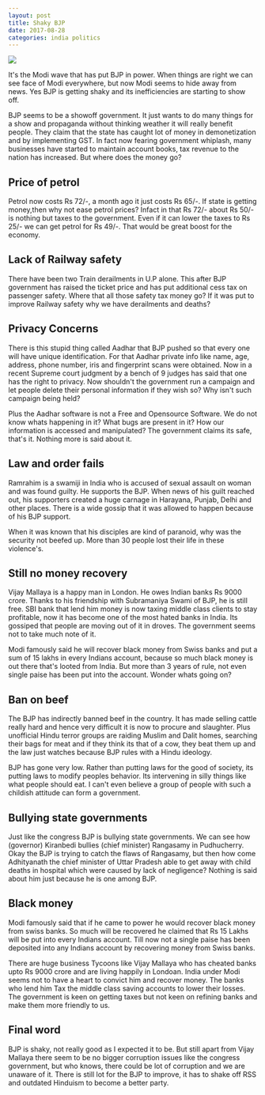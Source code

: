 ```yaml
---
layout: post
title: Shaky BJP
date: 2017-08-28
categories: india politics
---
```


![](https://d.ibtimes.co.uk/en/full/1500377/narendra-modi.jpg)

It's the Modi wave that has put BJP in power. When things are right we can see face of Modi everywhere, but now Modi seems to hide away from news. Yes BJP is getting shaky and its inefficiencies are starting to show off.

BJP seems to be a showoff government. It just wants to do many things for a show and propaganda without thinking weather it will really benefit people. They claim that the state has caught lot of money in demonetization and by implementing GST. In fact now fearing government whiplash, many businesses have started to maintain account books, tax revenue to the nation has increased. But where does the money go?

## Price of petrol

Petrol now costs Rs 72/-,  a month ago it just costs Rs 65/-. If state is getting money,then why not ease petrol prices? Infact in that Rs 72/- about Rs 50/- is nothing but taxes to the government. Even if it can lower the taxes to Rs 25/- we can get petrol for Rs 49/-. That would be great boost for the economy.

## Lack of Railway safety

There have been two Train derailments in U.P alone. This after BJP government has raised the ticket price and has put additional cess tax on passenger safety. Where that all those safety tax money go? If it was put to improve Railway safety why we have derailments and deaths?

## Privacy Concerns

There is this stupid thing called Aadhar that BJP pushed so that every one will have unique identification. For that Aadhar private info like name, age, address, phone number, iris and fingerprint scans were obtained. Now in a recent Supreme court judgment by a bench of 9 judges has said that one has the right to privacy. Now shouldn't the government run a campaign and let people delete their personal information if they wish so? Why isn't such campaign being held?

Plus the Aadhar software is not a Free and Opensource Software. We do not know whats happening in it? What bugs are present in it? How our information is accessed and manipulated? The government claims its safe, that's it. Nothing more is said about it.

## Law and order fails

Ramrahim is a swamiji in India who is accused of sexual assault on woman and was found guilty. He supports the BJP. When news of his guilt reached out, his supporters created a huge carnage in Harayana, Punjab, Delhi and other places. There is a wide gossip that it was allowed to happen because of his BJP support.

When it was known that his disciples are kind of paranoid, why was the security not beefed up. More than 30 people lost their life in these violence's.

## Still no money recovery

Vijay Mallaya is a happy man in London. He owes Indian banks Rs 9000 crore. Thanks to his friendship with Subramaniya Swami of BJP, he is still free. SBI bank that lend him money is now taxing middle class clients to stay profitable, now it has become one of the most hated banks in India. Its gossiped that people are moving out of it in droves. The government seems not to take much note of it.

Modi famously said he will recover black money from Swiss banks and put a sum of 15 lakhs in every Indians account, because so much black money is out there that's looted from India. But more than 3 years of rule, not even single paise has been put into the account. Wonder whats going on?

## Ban on beef

The BJP has indirectly banned beef in the country. It has made selling cattle really hard and hence very difficult it is now to procure and slaughter. Plus unofficial Hindu terror groups are raiding Muslim and Dalit homes, searching their bags for meat and if they think its that of a cow, they beat them up and the law just watches because BJP rules with a Hindu ideology.

BJP has gone very low. Rather than putting laws for the good of society, its putting laws to modify peoples behavior. Its intervening in silly things like what people should eat. I can't even believe a group of people with such a childish attitude can form a government.

## Bullying state governments

Just like the congress BJP is bullying state governments. We can see how (governor) Kiranbedi bullies (chief minister) Rangasamy in Pudhucherry. Okay the BJP is trying to catch the flaws of Rangasamy, but then how come Adhityanath the chief minister of Uttar Pradesh able to get away with child deaths in hospital which were caused by lack of negligence? Nothing is said about him just because he is one among BJP.

## Black money

Modi famously said that if he came to power he would recover black money from swiss banks. So much will be recovered he claimed that Rs 15 Lakhs will be put into every Indians account. Till now not a single paise has been deposited into any Indians account by recovering money from Swiss banks.

There are huge business Tycoons like Vijay Mallaya who has cheated banks upto Rs 9000 crore and are living happily in Londoan. India under Modi seems not to have a heart to convict him and recover money. The banks who lend him Tax the middle class saving accounts to lower their losses. The government is keen on getting taxes but not keen on refining banks and make them more friendly to us.

## Final word

BJP is shaky, not really good as I expected it to be. But still apart from Vijay Mallaya there seem to be no bigger corruption issues like the congress government, but who knows, there could be lot of corruption and we are unaware of it. There is still lot for the BJP to improve, it has to shake off RSS and outdated Hinduism to become a better party.

